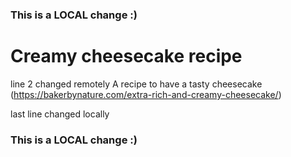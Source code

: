 ### This is a LOCAL change :)
# Creamy cheesecake recipe
line 2 changed remotely
A recipe to have a tasty cheesecake
(https://bakerbynature.com/extra-rich-and-creamy-cheesecake/)

last line changed locally
### This is a LOCAL change :)